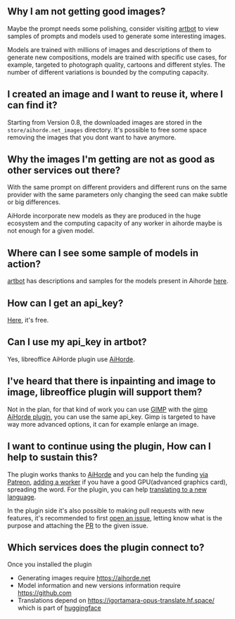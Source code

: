 ## Why I am not getting good images?

Maybe the prompt needs some polishing, consider visiting [artbot](https://artbot.site/)
to view samples of prompts and models used to generate some interesting images.

Models are trained with millions of images and descriptions of them to generate
new compositions, models are trained with specific use cases, for example, targeted
to photograph quality, cartoons and different styles.  The number of different variations
is bounded by the computing capacity.

## I created an image and I want to reuse it, where I can find it?

Starting from Version 0.8, the downloaded images are stored in the `store/aihorde.net_images`
directory. It's possible to free some space removing the images that you dont want to
have anymore.


## Why the images I'm getting are not as good as other services out there?

With the same prompt on different providers and different runs on the same provider
with the same parameters only changing the seed can make subtle or big differences.

AiHorde incorporate new models as they are produced in the huge ecosystem and the
computing capacity of any worker in aihorde maybe is not enough for a given model.

## Where can I see some sample of models in action?

[artbot](https://artbot.site/) has descriptions and samples for the models present
in Aihorde [here](https://artbot.site/info/models).


## How can I get an api_key?

[Here](https://aihorde.net), it's free.


## Can I use my api_key in artbot?

Yes, libreoffice AiHorde plugin use [AiHorde](https://aihorde.net).

## I've heard that there is inpainting and image to image, libreoffice plugin will support them?

Not in the plan, for that kind of work you can use [GIMP](https://gimp.org)
with the [gimp AiHorde plugin](https://github.com/ikks/gimp-stable-diffusion), you can
use the same api_key.  Gimp is targeted to have way more advanced options, it can
for example enlarge an image.

## I want to continue using the plugin, How can I help to sustain this?

The plugin works thanks to [AiHorde](https://aihorde.net) and you can help the funding
[via Patreon](https://www.patreon.com/db0), [adding a worker](https://github.com/Haidra-Org/AI-Horde/blob/main/README_StableHorde.md#joining-the-horde)
if you have a good GPU(advanced graphics card), spreading the word.  For the plugin, you
can help [translating to a new language](https://github.com/Haidra-Org/AI-Horde/blob/main/README_StableHorde.md#joining-the-horde).

In the plugin side it's also possible to making pull requests with new features, it's
recommended to first [open an issue](https://github.com/ikks/libreoffice-stable-diffusion/issues),
letting know what is the purpose and attaching the [PR](https://github.com/ikks/libreoffice-stable-diffusion/pulls)
to the given issue.

## Which services does the plugin connect to?

Once you installed the plugin

* Generating images require https://aihorde.net
* Model information and new versions information require https://github.com
* Translations depend on https://igortamara-opus-translate.hf.space/ which is part of [huggingface](https://huggingface.co/)

